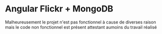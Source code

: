 # Angular Flickr + MongoDB

Malheureusement le projet n'est pas fonctionnel à cause de diverses raison mais le code non fonctionnel est présent attestant aumoins du travail réalisé
